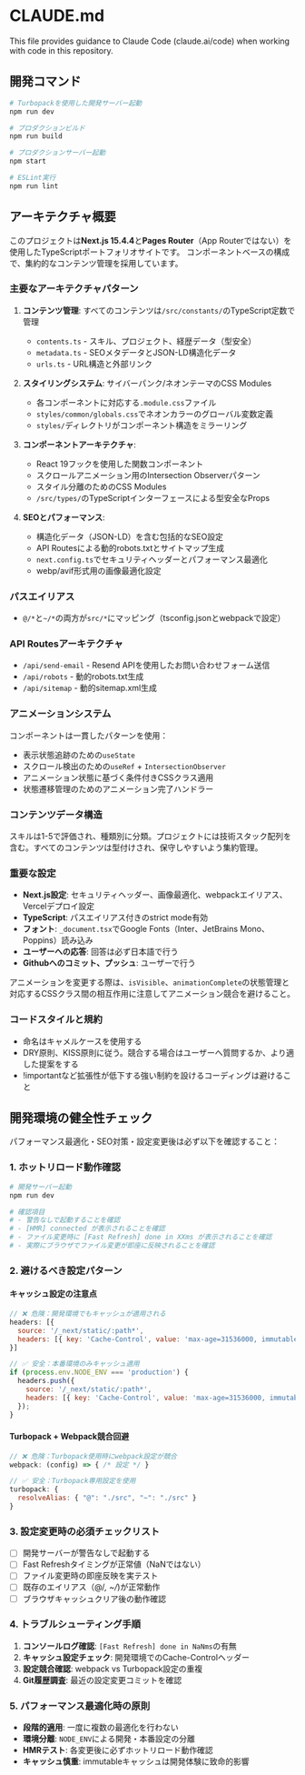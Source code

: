 # CLAUDE.md

This file provides guidance to Claude Code (claude.ai/code) when working with code in this repository.

## 開発コマンド

```bash
# Turbopackを使用した開発サーバー起動
npm run dev

# プロダクションビルド
npm run build

# プロダクションサーバー起動
npm start

# ESLint実行
npm run lint
```

## アーキテクチャ概要

このプロジェクトは**Next.js 15.4.4**と**Pages Router**（App Routerではない）を使用したTypeScriptポートフォリオサイトです。
コンポーネントベースの構成で、集約的なコンテンツ管理を採用しています。

### 主要なアーキテクチャパターン

1. **コンテンツ管理**: すべてのコンテンツは`/src/constants/`のTypeScript定数で管理
   - `contents.ts` - スキル、プロジェクト、経歴データ（型安全）
   - `metadata.ts` - SEOメタデータとJSON-LD構造化データ
   - `urls.ts` - URL構造と外部リンク

2. **スタイリングシステム**: サイバーパンク/ネオンテーマのCSS Modules
   - 各コンポーネントに対応する`.module.css`ファイル
   - `styles/common/globals.css`でネオンカラーのグローバル変数定義
   - `styles/`ディレクトリがコンポーネント構造をミラーリング

3. **コンポーネントアーキテクチャ**:
   - React 19フックを使用した関数コンポーネント
   - スクロールアニメーション用のIntersection Observerパターン
   - スタイル分離のためのCSS Modules
   - `/src/types/`のTypeScriptインターフェースによる型安全なProps

4. **SEOとパフォーマンス**:
   - 構造化データ（JSON-LD）を含む包括的なSEO設定
   - API Routesによる動的robots.txtとサイトマップ生成
   - `next.config.ts`でセキュリティヘッダーとパフォーマンス最適化
   - webp/avif形式用の画像最適化設定

### パスエイリアス

- `@/*`と`~/*`の両方が`src/*`にマッピング（tsconfig.jsonとwebpackで設定）

### API Routesアーキテクチャ

- `/api/send-email` - Resend APIを使用したお問い合わせフォーム送信
- `/api/robots` - 動的robots.txt生成
- `/api/sitemap` - 動的sitemap.xml生成

### アニメーションシステム

コンポーネントは一貫したパターンを使用：
- 表示状態追跡のための`useState`
- スクロール検出のための`useRef` + `IntersectionObserver`
- アニメーション状態に基づく条件付きCSSクラス適用
- 状態遷移管理のためのアニメーション完了ハンドラー

### コンテンツデータ構造

スキルは1-5で評価され、種類別に分類。プロジェクトには技術スタック配列を含む。すべてのコンテンツは型付けされ、保守しやすいよう集約管理。

### 重要な設定

- **Next.js設定**: セキュリティヘッダー、画像最適化、webpackエイリアス、Vercelデプロイ設定
- **TypeScript**: パスエイリアス付きのstrict mode有効
- **フォント**: `_document.tsx`でGoogle Fonts（Inter、JetBrains Mono、Poppins）読み込み
- **ユーザーへの応答**: 回答は必ず日本語で行う
- **Githubへのコミット、プッシュ**: ユーザーで行う

アニメーションを変更する際は、`isVisible`、`animationComplete`の状態管理と対応するCSSクラス間の相互作用に注意してアニメーション競合を避けること。

### コードスタイルと規約
- 命名はキャメルケースを使用する
- DRY原則、KISS原則に従う。競合する場合はユーザーへ質問するか、より適した提案をする
- !importantなど拡張性が低下する強い制約を設けるコーディングは避けること

## 開発環境の健全性チェック

パフォーマンス最適化・SEO対策・設定変更後は必ず以下を確認すること：

### 1. ホットリロード動作確認
```bash
# 開発サーバー起動
npm run dev

# 確認項目
# - 警告なしで起動することを確認
# - [HMR] connected が表示されることを確認  
# - ファイル変更時に [Fast Refresh] done in XXms が表示されることを確認
# - 実際にブラウザでファイル変更が即座に反映されることを確認
```

### 2. 避けるべき設定パターン

#### キャッシュ設定の注意点
```javascript
// ❌ 危険：開発環境でもキャッシュが適用される
headers: [{
  source: '/_next/static/:path*',
  headers: [{ key: 'Cache-Control', value: 'max-age=31536000, immutable' }]
}]

// ✅ 安全：本番環境のみキャッシュ適用
if (process.env.NODE_ENV === 'production') {
  headers.push({
    source: '/_next/static/:path*', 
    headers: [{ key: 'Cache-Control', value: 'max-age=31536000, immutable' }]
  });
}
```

#### Turbopack + Webpack競合回避
```javascript
// ❌ 危険：Turbopack使用時にwebpack設定が競合
webpack: (config) => { /* 設定 */ }

// ✅ 安全：Turbopack専用設定を使用
turbopack: {
  resolveAlias: { "@": "./src", "~": "./src" }
}
```

### 3. 設定変更時の必須チェックリスト
- [ ] 開発サーバーが警告なしで起動する
- [ ] Fast Refreshタイミングが正常値（NaNではない）
- [ ] ファイル変更時の即座反映を実テスト
- [ ] 既存のエイリアス（@/*, ~/*)が正常動作
- [ ] ブラウザキャッシュクリア後の動作確認

### 4. トラブルシューティング手順
1. **コンソールログ確認**: `[Fast Refresh] done in NaNms`の有無
2. **キャッシュ設定チェック**: 開発環境でのCache-Controlヘッダー
3. **設定競合確認**: webpack vs Turbopack設定の重複
4. **Git履歴調査**: 最近の設定変更コミットを確認

### 5. パフォーマンス最適化時の原則
- **段階的適用**: 一度に複数の最適化を行わない
- **環境分離**: `NODE_ENV`による開発・本番設定の分離
- **HMRテスト**: 各変更後に必ずホットリロード動作確認
- **キャッシュ慎重**: immutableキャッシュは開発体験に致命的影響
